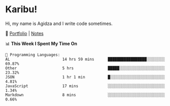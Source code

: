 # Karibu!
Hi, my name is Agidza and I write code sometimes.

🫧 [Portfolio](https://lynnagidza.github.io/) | [Notes](https://medium.com/me/stories/public)

<!--START_SECTION:waka-->
📊 **This Week I Spent My Time On** 

```text
💬 Programming Languages: 
AL                       14 hrs 59 mins      █████████████████░░░░░░░░   69.87% 
Other                    5 hrs               █████░░░░░░░░░░░░░░░░░░░░   23.32% 
JSON                     1 hr 1 min          █░░░░░░░░░░░░░░░░░░░░░░░░   4.81% 
JavaScript               17 mins             ░░░░░░░░░░░░░░░░░░░░░░░░░   1.34% 
Markdown                 8 mins              ░░░░░░░░░░░░░░░░░░░░░░░░░   0.66%

```


<!--END_SECTION:waka-->
<!--#### 💟 **Digital Swag**
[![@agidza's Holopin board](https://holopin.me/agidza)](https://holopin.io/@agidza)
